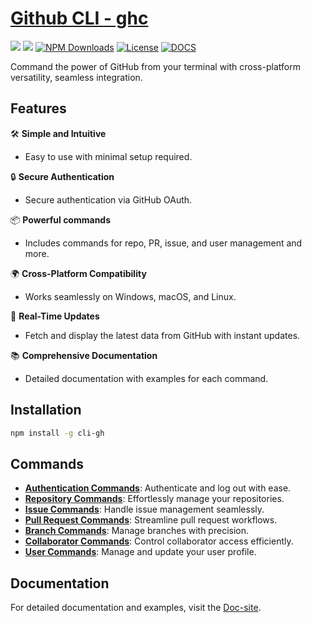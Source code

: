 <h1>
    <a href="https://jpranays.github.io/cli-gh/">Github CLI - ghc<a>
</h1>
<p>
  <a href="https://github.com/jpranays/cli-gh"><img src="https://img.shields.io/badge/-GitHub-323232?style=flat&logo=github&logoColor=white"/></a>
  <a href="https://npmjs.org/package/cli-gh"><img src="https://img.shields.io/badge/-NPM-bb2222?style=flat&logo=npm"/></a>
  <a href="https://npmcharts.com/compare/cli-gh?minimal=true"><img src="https://img.shields.io/npm/dw/cli-gh.svg?label=Downloads" alt="NPM Downloads"/></a>
  <a href="https://github.com/jpranays/cli-gh/blob/master/LICENSE"><img src="https://badgen.net/badge/License/MIT/blue" alt="License"/></a>
  <a href="https://jpranays.github.io/cli-gh/"><img src="https://img.shields.io/badge/Docs-blue" alt="DOCS"></a>  
</p>

<p>Command the power of GitHub from your terminal with cross-platform versatility, seamless integration.</p>

## Features

🛠️ **Simple and Intuitive**

- Easy to use with minimal setup required.

🔒 **Secure Authentication**

- Secure authentication via GitHub OAuth.

📦 **Powerful commands**

- Includes commands for repo, PR, issue, and user management and more.

🌍 **Cross-Platform Compatibility**

- Works seamlessly on Windows, macOS, and Linux.

🔄 **Real-Time Updates**

- Fetch and display the latest data from GitHub with instant updates.

📚 **Comprehensive Documentation**

- Detailed documentation with examples for each command.

## Installation

```bash
npm install -g cli-gh
```

## Commands

- [**Authentication Commands**](https://jpranays.github.io/cli-gh/docs/commands/Authentication/): Authenticate and log out with ease.
- [**Repository Commands**](https://jpranays.github.io/cli-gh/docs/commands/Repository/): Effortlessly manage your repositories.
- [**Issue Commands**](https://jpranays.github.io/cli-gh/docs/commands/Issue/): Handle issue management seamlessly.
- [**Pull Request Commands**](https://jpranays.github.io/cli-gh/docs/commands/Pull%20Request/): Streamline pull request workflows.
- [**Branch Commands**](https://jpranays.github.io/cli-gh/docs/commands/Branch/): Manage branches with precision.
- [**Collaborator Commands**](https://jpranays.github.io/cli-gh/docs/commands/Collaborator/): Control collaborator access efficiently.
- [**User Commands**](https://jpranays.github.io/cli-gh/docs/commands/User/): Manage and update your user profile.

## Documentation

For detailed documentation and examples, visit the [Doc-site](https://jpranays.github.io/cli-gh/).

